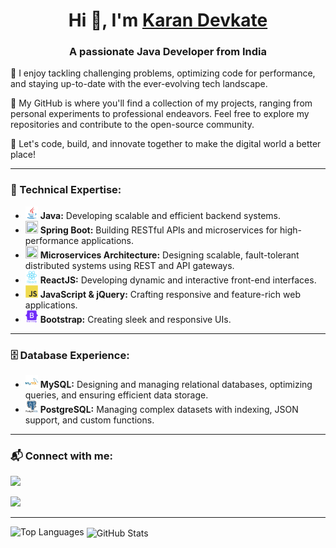 <h1 align="center">Hi 👋, I'm <u>Karan Devkate</u></h1>

<h3 align="center">A passionate Java Developer from India</h3>

<div>
    <p>🔨 I enjoy tackling challenging problems, optimizing code for performance, and staying up-to-date with the ever-evolving tech landscape.</p>
    <p>🌟 My GitHub is where you'll find a collection of my projects, ranging from personal experiments to professional endeavors. Feel free to explore my repositories and contribute to the open-source community.</p>
    <p>🚀 Let's code, build, and innovate together to make the digital world a better place!</p>
</div>

<hr>

<div>
  <h3>💼 Technical Expertise:</h3>
<ul>
  <li>
    <img src="https://raw.githubusercontent.com/devicons/devicon/master/icons/java/java-original.svg" alt="java" width="20" height="20"/>  
    <b>Java:</b> Developing scalable and efficient backend systems.
  </li>
  <li>
    <img src="https://raw.githubusercontent.com/marwin1991/profile-technology-icons/refs/heads/main/icons/spring.png" width="20" height="20"/> 
    <b>Spring Boot:</b> Building RESTful APIs and microservices for high-performance applications.
  </li>
  <li>
    <img src="https://raw.githubusercontent.com/marwin1991/profile-technology-icons/refs/heads/main/icons/spring.png" width="20" height="20"/> 
    <b>Microservices Architecture:</b> Designing scalable, fault-tolerant distributed systems using REST and API gateways.
  </li>
  <li>
    <img src="https://raw.githubusercontent.com/devicons/devicon/master/icons/react/react-original-wordmark.svg" alt="react" width="20" height="20"/>
    <b>ReactJS:</b> Developing dynamic and interactive front-end interfaces.
  </li>
  <li>
    <img src="https://raw.githubusercontent.com/devicons/devicon/master/icons/javascript/javascript-original.svg" alt="javascript" width="20" height="20"/> 
    <b>JavaScript & jQuery:</b> Crafting responsive and feature-rich web applications.
  </li>
  <li>
    <img src="https://raw.githubusercontent.com/devicons/devicon/master/icons/bootstrap/bootstrap-plain-wordmark.svg" alt="bootstrap" width="20" height="20"/>
    <b>Bootstrap:</b> Creating sleek and responsive UIs.
  </li>
</ul>
</div>

<hr>

<div>
  <h3>🗄️ Database Experience:</h3>
  <ul>
    <li>
      <img src="https://raw.githubusercontent.com/devicons/devicon/master/icons/mysql/mysql-original-wordmark.svg" alt="MySQL" width="20" height="20"/>  
      <b>MySQL:</b> Designing and managing relational databases, optimizing queries, and ensuring efficient data storage.
    </li>
    <li>
      <img src="https://raw.githubusercontent.com/devicons/devicon/master/icons/postgresql/postgresql-original-wordmark.svg" alt="PostgreSQL" width="20" height="20"/> 
      <b>PostgreSQL:</b> Managing complex datasets with indexing, JSON support, and custom functions.
    </li>
  </ul>
</div>

<hr>

<div>
  <h3>📬 Connect with me:</h3>
  <p>
    <a href="https://www.linkedin.com/in/karandevkate/"><img src="https://img.shields.io/badge/LinkedIn-%230077B5.svg?style=flat-square&logo=linkedin&logoColor=white" /></a>
  </p>
  <p>
    <a href="mailto:karandevkate225@gmail.com"><img src="https://img.shields.io/badge/gmail-%23DD0031.svg" /></a>
  </p>
</div>

<hr>

<div>
  <p><img align="left" src="https://github-readme-stats.vercel.app/api/top-langs?username=imrkarandevkate&show_icons=true&locale=en&layout=compact&amp;title_color=0891b2&amp;text_color=ffffff&amp;icon_color=0891b2&amp;bg_color=1c1917&amp;hide_border=true&amp;show_icons=true" alt="Top Languages" /></p>
  <p>&nbsp;<img align="center" src="https://github-readme-stats.vercel.app/api?username=imrkarandevkate&show_icons=true&locale=en&amp;title_color=0891b2&amp;text_color=ffffff&amp;icon_color=0891b2&amp;bg_color=1c1917&amp;hide_border=true&amp;show_icons=true" alt="GitHub Stats" /></p>
</div>

